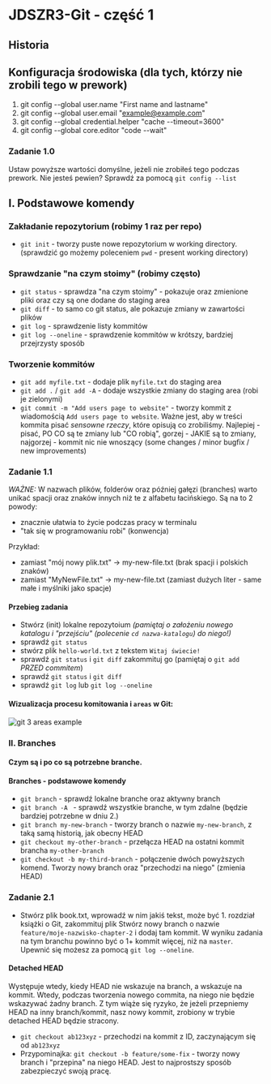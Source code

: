 # JDSZR3-Git - część 1

## Historia

## Konfiguracja środowiska (dla tych, którzy nie zrobili tego w prework)
1. git config --global user.name "First name and lastname"
1. git config --global user.email "example@example.com"
1. git config --global credential.helper "cache --timeout=3600"
1. git config --global core.editor "code --wait"

### Zadanie 1.0
Ustaw powyższe wartości domyślne, jeżeli nie zrobiłeś tego podczas prework. Nie jesteś pewien? Sprawdź za pomocą `git config --list`

## I. Podstawowe komendy

### Zakładanie repozytorium (robimy 1 raz per repo)
- `git init` - tworzy puste nowe repozytorium w working directory. (sprawdzić go możemy poleceniem `pwd` - present working directory)

### Sprawdzanie "na czym stoimy" (robimy często)
- `git status` - sprawdza "na czym stoimy" - pokazuje oraz zmienione pliki oraz czy są one dodane do staging area
- `git diff` - to samo co git status, ale pokazuje zmiany w zawartości plików
- `git log` - sprawdzenie listy kommitów
- `git log --oneline` - sprawdzenie kommitów w krótszy, bardziej przejrzysty sposób

### Tworzenie kommitów
- `git add myfile.txt` - dodaje plik `myfile.txt` do staging area
- `git add .` / `git add -A` - dodaje wszystkie zmiany do staging area (robi je zielonymi)
- `git commit -m "Add users page to website"` - tworzy kommit z wiadomością `Add users page to website`. Ważne jest, aby w treści kommita pisać *sensowne rzeczy*, które opisują co zrobiliśmy. Najlepiej - pisać, PO CO są te zmiany lub "CO robią", gorzej - JAKIE są to zmiany, najgorzej - kommit nic nie wnoszący (some changes / minor bugfix / new improvements)

### Zadanie 1.1
*WAŻNE:*
W nazwach plików, folderów oraz później gałęzi (branches) warto unikać spacji oraz znaków innych niż te z alfabetu łacińskiego. Są na to 2 powody:
- znacznie ułatwia to życie podczas pracy w terminalu
- "tak się w programowaniu robi" (konwencja)

Przykład:
- zamiast "mój nowy plik.txt" -> my-new-file.txt (brak spacji i polskich znaków)
- zamiast "MyNewFile.txt" -> my-new-file.txt (zamiast dużych liter - same małe i myślniki jako spacje)

#### Przebieg zadania
- Stwórz (init) lokalne repozytoium *(pamiętaj o założeniu nowego katalogu i "przejściu" (polecenie `cd nazwa-katalogu`) do niego!)*
- sprawdź `git status`
- stwórz plik `hello-world.txt` z tekstem `Witaj świecie!`
- sprawdź `git status` i `git diff`
zakommituj go (pamiętaj o `git add` *PRZED commitem*)
- sprawdź `git status` i `git diff`
- sprawdź `git log` lub `git log --oneline`

#### Wizualizacja procesu komitowania i `areas` w Git:
![git 3 areas example](https://snipcademy.com/img/articles/git-fundamentals/three-stages-01.svg)

### II. Branches

#### Czym są i po co są potrzebne branche.

#### Branches - podstawowe komendy

- `git branch` - sprawdź lokalne branche oraz aktywny branch
- `git branch -A ` - sprawdź wszystkie branche, w tym zdalne (będzie bardziej potrzebne w dniu 2.)
- `git branch my-new-branch` - tworzy branch o nazwie `my-new-branch`, z taką samą historią, jak obecny HEAD
- `git checkout my-other-branch` - przełącza HEAD na ostatni kommit brancha `my-other-branch`
- `git checkout -b my-third-branch` - połączenie dwóch powyższych komend. Tworzy nowy branch oraz "przechodzi na niego" (zmienia HEAD)

### Zadanie 2.1
- Stwórz plik book.txt, wprowadź w nim jakiś tekst, może być 1. rozdział książki o Git, zakommituj plik
Stwórz nowy branch o nazwie `feature/moje-nazwisko-chapter-2` i dodaj tam kommit. W wyniku zadania na tym branchu powinno być o 1+ kommit więcej, niż na `master`. Upewnić się możesz za pomocą `git log --oneline`.

#### Detached HEAD

Występuje wtedy, kiedy HEAD nie wskazuje na branch, a wskazuje na kommit.
Wtedy, podczas tworzenia nowego commita, na niego nie będzie wskazywać żadny branch.
Z tym wiąże się ryzyko, że jeżeli przepniemy HEAD na inny branch/kommit, nasz nowy kommit, zrobiony w trybie detached HEAD będzie stracony.

- `git checkout ab123xyz` - przechodzi na kommit z ID, zaczynającym się od `ab123xyz`
- Przypominajka: `git checkout -b feature/some-fix` - tworzy nowy branch i "przepina" na niego HEAD. Jest to najprostszy sposób zabezpieczyć swoją pracę.